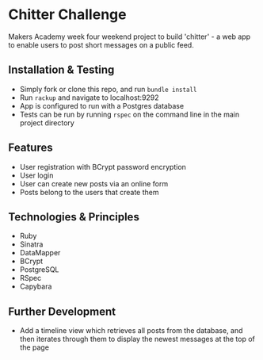 
Chitter Challenge
=================

Makers Academy week four weekend project to build 'chitter' - a web app to enable users to post short messages on a public feed. 

Installation & Testing
--------

* Simply fork or clone this repo, and run `bundle install`
* Run `rackup` and navigate to localhost:9292
* App is configured to run with a Postgres database
* Tests can be run by running `rspec` on the command line in the main project directory

Features
--------

* User registration with BCrypt password encryption
* User login
* User can create new posts via an online form
* Posts belong to the users that create them

Technologies & Principles
-------------------------

* Ruby
* Sinatra
* DataMapper
* BCrypt
* PostgreSQL
* RSpec
* Capybara

Further Development
-------------------

* Add a timeline view which retrieves all posts from the database, and then iterates through them to display the newest messages at the top of the page
